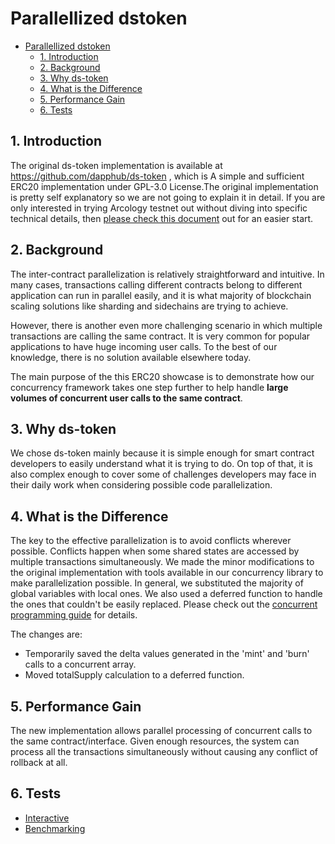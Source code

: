 # Parallellized dstoken

- [Parallellized dstoken](#parallellized-dstoken)
  - [1. Introduction](#1-introduction)
  - [2.  Background](#2--background)
  - [3. Why ds-token](#3-why-ds-token)
  - [4. What is the Difference](#4-what-is-the-difference)
  - [5. Performance Gain](#5-performance-gain)
  - [6. Tests](#6-tests)

## 1. Introduction

The original ds-token implementation is available at https://github.com/dapphub/ds-token , which is A simple and sufficient ERC20 implementation under GPL-3.0 License.The original implementation is pretty self explanatory so we are not going to explain it in detail.  If you are only interested in trying Arcology testnet out without diving into specific technical details, then [please check this document](./parallel-dstoken-test-scripts.md) out for an easier start.

## 2.  Background

The inter-contract parallelization is relatively straightforward and intuitive. In many cases, transactions calling different contracts belong to different application can run in parallel easily, and it is what majority of blockchain scaling solutions like sharding and sidechains are trying to achieve.

However, there is another even more challenging scenario in which multiple transactions are calling the same contract. It is very common for popular applications to have huge incoming user calls. To the best of our knowledge, there is no solution available elsewhere today.

The main purpose of the this ERC20 showcase is to demonstrate how our concurrency framework  takes one step further to help handle **large volumes of concurrent user calls to the same contract**.

## 3. Why ds-token

We chose ds-token mainly because it is simple enough for smart contract developers to easily understand what it is trying to do. On top of that, it is also complex enough to cover some of challenges developers may face in their daily work when considering possible code parallelization.

## 4. What is the Difference

The key to the effective parallelization is to avoid conflicts wherever possible. Conflicts happen when some shared states are accessed by multiple transactions simultaneously. We made the minor modifications to the original implementation with tools available in our concurrency library to make parallelization possible. In general, we substituted the majority of global variables with local ones. We also used a deferred function to handle the ones that couldn't be easily replaced. Please check out the [concurrent programming guide](https://docs.arcology.network/arcology-concurrent-programming-guide/) for details.

The changes are:

- Temporarily saved the delta values generated in the 'mint' and 'burn' calls to a concurrent array. 
- Moved totalSupply calculation to a deferred function.

## 5. Performance Gain

The new implementation allows parallel processing of concurrent calls to the same contract/interface. Given enough resources, the system can process all the transactions simultaneously without causing any conflict of rollback at all.

## 6. Tests

- [Interactive](/doc/parallellized-dstoken-interactive.md)
- [Benchmarking](/doc/parallellized-dstoken-benchmarking.md)
